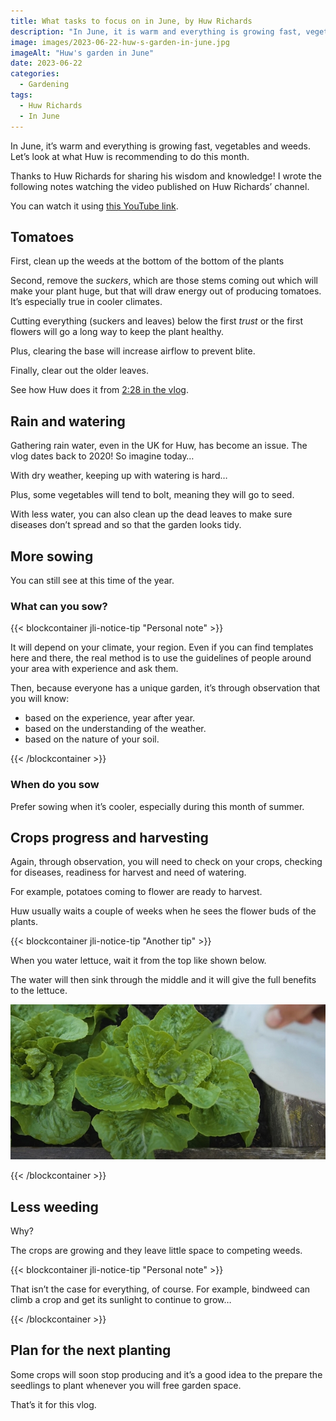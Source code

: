 ```yaml
---
title: What tasks to focus on in June, by Huw Richards
description: "In June, it is warm and everything is growing fast, vegetables and weeds. Let's look at what Huw is recommending to do this month."
image: images/2023-06-22-huw-s-garden-in-june.jpg
imageAlt: "Huw's garden in June"
date: 2023-06-22
categories:
  - Gardening
tags:
  - Huw Richards
  - In June
---
```


In June, it’s warm and everything is growing fast, vegetables and weeds. Let’s look at what Huw is recommending to do this month.

Thanks to Huw Richards for sharing his wisdom and knowledge! I wrote the following notes watching the video published on Huw Richards’ channel.

<!-- more -->

You can watch it using [this YouTube link](https://www.youtube.com/watch?v=z18czx2fdzc).

## Tomatoes

First, clean up the weeds at the bottom of the bottom of the plants

Second, remove the _suckers_, which are those stems coming out which will make your plant huge, but that will draw energy out of producing tomatoes. It’s especially true in cooler climates.

Cutting everything (suckers and leaves) below the first _trust_ or the first flowers will go a long way to keep the plant healthy.

Plus, clearing the base will increase airflow to prevent blite.

Finally, clear out the older leaves.

See how Huw does it from [2:28 in the vlog](https://youtu.be/z18czx2fdzc?t=148).

## Rain and watering

Gathering rain water, even in the UK for Huw, has become an issue. The vlog dates back to 2020! So imagine today…

With dry weather, keeping up with watering is hard…

Plus, some vegetables will tend to bolt, meaning they will go to seed.

With less water, you can also clean up the dead leaves to make sure diseases don’t spread and so that the garden looks tidy.

## More sowing

You can still see at this time of the year.

### What can you sow?

{{< blockcontainer jli-notice-tip "Personal note" >}}

It will depend on your climate, your region. Even if you can find templates here and there, the real method is to use the guidelines of people around your area with experience and ask them.

Then, because everyone has a unique garden, it’s through observation that you will know:

- based on the experience, year after year.
- based on the understanding of the weather.
- based on the nature of your soil.

{{< /blockcontainer >}}

### When do you sow

Prefer sowing when it’s cooler, especially during this month of summer.

## Crops progress and harvesting

Again, through observation, you will need to check on your crops, checking for diseases, readiness for harvest and need of watering.

For example, potatoes coming to flower are ready to harvest.

Huw usually waits a couple of weeks when he sees the flower buds of the plants.

{{< blockcontainer jli-notice-tip "Another tip" >}}

When you water lettuce, wait it from the top like shown below.

The water will then sink through the middle and it will give the full benefits to the lettuce.

![Watering a lettuce from the top](images/watering-a-lettuce-from-the-top.jpg 'Credits: image from the vlog of Huw Richards')

{{< /blockcontainer >}}

## Less weeding

Why?

The crops are growing and they leave little space to competing weeds.

{{< blockcontainer jli-notice-tip "Personal note" >}}

That isn’t the case for everything, of course. For example, bindweed can climb a crop and get its sunlight to continue to grow…

{{< /blockcontainer >}}

## Plan for the next planting

Some crops will soon stop producing and it’s a good idea to the prepare the seedlings to plant whenever you will free garden space.

That’s it for this vlog.
